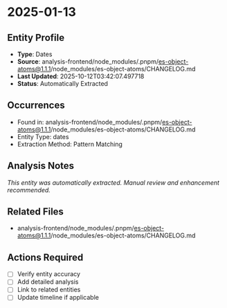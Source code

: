 # 2025-01-13

## Entity Profile
- **Type**: Dates
- **Source**: analysis-frontend/node_modules/.pnpm/es-object-atoms@1.1.1/node_modules/es-object-atoms/CHANGELOG.md
- **Last Updated**: 2025-10-12T03:42:07.497718
- **Status**: Automatically Extracted

## Occurrences
- Found in: analysis-frontend/node_modules/.pnpm/es-object-atoms@1.1.1/node_modules/es-object-atoms/CHANGELOG.md
- Entity Type: dates
- Extraction Method: Pattern Matching

## Analysis Notes
*This entity was automatically extracted. Manual review and enhancement recommended.*

## Related Files
- analysis-frontend/node_modules/.pnpm/es-object-atoms@1.1.1/node_modules/es-object-atoms/CHANGELOG.md

## Actions Required
- [ ] Verify entity accuracy
- [ ] Add detailed analysis
- [ ] Link to related entities
- [ ] Update timeline if applicable
